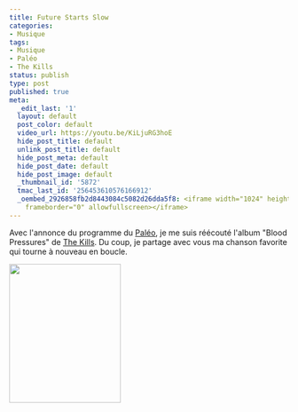 ```yaml
---
title: Future Starts Slow
categories:
- Musique
tags:
- Musique
- Paléo
- The Kills
status: publish
type: post
published: true
meta:
  _edit_last: '1'
  layout: default
  post_color: default
  video_url: https://youtu.be/KiLjuRG3hoE
  hide_post_title: default
  unlink_post_title: default
  hide_post_meta: default
  hide_post_date: default
  hide_post_image: default
  _thumbnail_id: '5872'
  tmac_last_id: '256453610576166912'
  _oembed_2926858fb2d8443084c5082d26dda5f8: <iframe width="1024" height="576" src="https://www.youtube.com/embed/KiLjuRG3hoE?fs=1&feature=oembed"
    frameborder="0" allowfullscreen></iframe>
---
```

Avec l'annonce du programme du <a title="Le site du festival" href="https://www.paleo.ch/">Paléo</a>, je me suis réécouté l'album "Blood Pressures" de <a title="Le site du groupe" href="https://www.thekills.tv/">The Kills</a>. Du coup, je partage avec vous ma chanson favorite qui tourne à nouveau en boucle. <!--more-->

<a href="https://dlgjp9x71cipk.cloudfront.net/2012/05/theKills.jpg"><img class="alignnone size-medium wp-image-5872" title="The Kills" src="https://dlgjp9x71cipk.cloudfront.net/2012/05/theKills-201x250.jpg" alt="" width="201" height="250" /></a>
